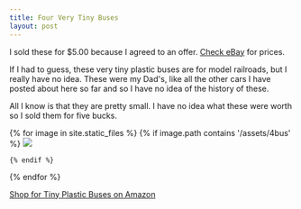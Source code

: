 ```yaml
---
title: Four Very Tiny Buses
layout: post
---
```


I sold these for $5.00 because I agreed to an offer.  [Check eBay](https://ebay.us/bLN25E) for prices.

If I had to guess, these very tiny plastic buses are for model railroads, but I really have no idea. These were my Dad's, like all the other cars I have posted about here so far and so I have no idea of the history of these.

All I know is that they are pretty small. I have no idea what these were worth so I sold them for five bucks.




<div class="image-gallery">
  {% for image in site.static_files %}
    {% if image.path contains '/assets/4bus' %}
     <a href="{{image.path}}">  <img src="{{ image.path  | resize: "800x800" }}"></a>

    {% endif %}
  {% endfor %}
</div>

[Shop for Tiny Plastic Buses on Amazon](https://amzn.to/35SN0I9)